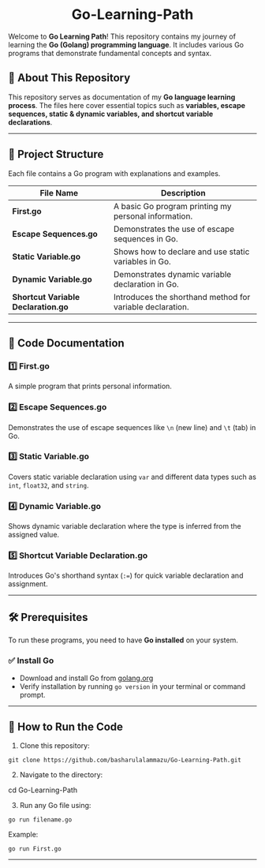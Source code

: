 <h1 align = "center">Go-Learning-Path </h1>

Welcome to **Go Learning Path**! This repository contains my journey of learning the **Go (Golang) programming language**. It includes various Go programs that demonstrate fundamental concepts and syntax.

## 📌 About This Repository

This repository serves as documentation of my **Go language learning process**. The files here cover essential topics such as **variables, escape sequences, static & dynamic variables, and shortcut variable declarations**.

---

## 📂 Project Structure

Each file contains a Go program with explanations and examples.

| File Name | Description |
|-----------|------------|
| **First.go** | A basic Go program printing my personal information. |
| **Escape Sequences.go** | Demonstrates the use of escape sequences in Go. |
| **Static Variable.go** | Shows how to declare and use static variables in Go. |
| **Dynamic Variable.go** | Demonstrates dynamic variable declaration in Go. |
| **Shortcut Variable Declaration.go** | Introduces the shorthand method for variable declaration. |

---

## 📝 Code Documentation

### 1️⃣ **First.go**  
A simple program that prints personal information.

### 2️⃣ **Escape Sequences.go**  
Demonstrates the use of escape sequences like `\n` (new line) and `\t` (tab) in Go.

### 3️⃣ **Static Variable.go**  
Covers static variable declaration using `var` and different data types such as `int`, `float32`, and `string`.

### 4️⃣ **Dynamic Variable.go**  
Shows dynamic variable declaration where the type is inferred from the assigned value.

### 5️⃣ **Shortcut Variable Declaration.go**  
Introduces Go's shorthand syntax (`:=`) for quick variable declaration and assignment.

---

## 🛠 Prerequisites

To run these programs, you need to have **Go installed** on your system.

### ✅ Install Go

- Download and install Go from [golang.org](https://go.dev/dl/)
- Verify installation by running `go version` in your terminal or command prompt.

---

## 🚀 How to Run the Code

1. Clone this repository:

```
git clone https://github.com/basharulalammazu/Go-Learning-Path.git
```

2. Navigate to the directory:

cd Go-Learning-Path

3. Run any Go file using:

```
go run filename.go
```

Example:
```
go run First.go
```

---
